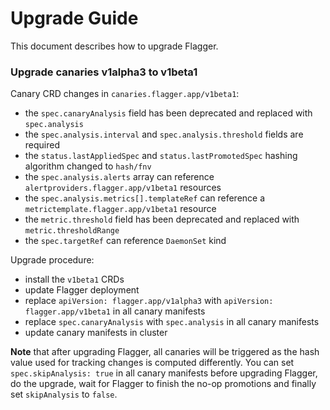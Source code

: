 # Upgrade Guide

This document describes how to upgrade Flagger.

### Upgrade canaries v1alpha3 to v1beta1

Canary CRD changes in `canaries.flagger.app/v1beta1`:
* the `spec.canaryAnalysis` field has been deprecated and replaced with `spec.analysis`
* the `spec.analysis.interval` and `spec.analysis.threshold` fields are required
* the `status.lastAppliedSpec` and `status.lastPromotedSpec` hashing algorithm changed to `hash/fnv`
* the `spec.analysis.alerts` array can reference `alertproviders.flagger.app/v1beta1` resources
* the `spec.analysis.metrics[].templateRef` can reference a `metrictemplate.flagger.app/v1beta1` resource
* the `metric.threshold` field has been deprecated and replaced with `metric.thresholdRange`
* the `spec.targetRef` can reference `DaemonSet` kind

Upgrade procedure:
* install the `v1beta1` CRDs
* update Flagger deployment
* replace `apiVersion: flagger.app/v1alpha3` with `apiVersion: flagger.app/v1beta1` in all canary manifests
* replace `spec.canaryAnalysis` with `spec.analysis` in all canary manifests
* update canary manifests in cluster

**Note** that after upgrading Flagger, all canaries will be triggered as the hash value used for tracking changes
is computed differently. You can set `spec.skipAnalysis: true` in all canary manifests before upgrading Flagger,
do the upgrade, wait for Flagger to finish the no-op promotions and finally set `skipAnalysis` to `false`.
